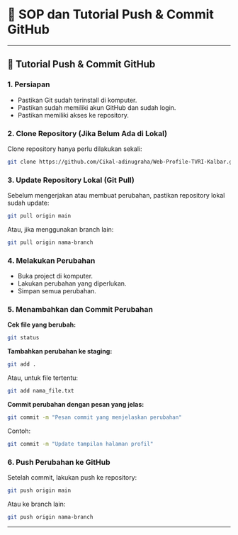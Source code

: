 
# 📁 SOP dan Tutorial Push & Commit GitHub
---

## 🚀 Tutorial Push & Commit GitHub

### 1. Persiapan
- Pastikan Git sudah terinstall di komputer.
- Pastikan sudah memiliki akun GitHub dan sudah login.
- Pastikan memiliki akses ke repository.

### 2. Clone Repository (Jika Belum Ada di Lokal)
Clone repository hanya perlu dilakukan sekali:

```bash
git clone https://github.com/Cikal-adinugraha/Web-Profile-TVRI-Kalbar.git
```

### 3. Update Repository Lokal (Git Pull)
Sebelum mengerjakan atau membuat perubahan, pastikan repository lokal sudah update:

```bash
git pull origin main
```
Atau, jika menggunakan branch lain:

```bash
git pull origin nama-branch
```

### 4. Melakukan Perubahan
- Buka project di komputer.
- Lakukan perubahan yang diperlukan.
- Simpan semua perubahan.

### 5. Menambahkan dan Commit Perubahan

**Cek file yang berubah:**
```bash
git status
```

**Tambahkan perubahan ke staging:**
```bash
git add .
```
Atau, untuk file tertentu:
```bash
git add nama_file.txt
```

**Commit perubahan dengan pesan yang jelas:**
```bash
git commit -m "Pesan commit yang menjelaskan perubahan"
```

Contoh:
```bash
git commit -m "Update tampilan halaman profil"
```

### 6. Push Perubahan ke GitHub

Setelah commit, lakukan push ke repository:

```bash
git push origin main
```
Atau ke branch lain:

```bash
git push origin nama-branch
```

---


